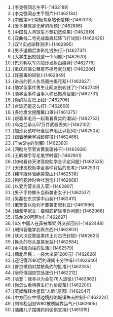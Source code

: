 
1. [李克强同志生平]-[1462189]
1. [李克强同志生平照片]-[1462184]
1. [中国第5个南极考察站长啥样]-[1462013]
1. [爱本身就是无解的命题]-[1462886]
1. [中国载人月球车方案初选结果]-[1462619]
1. [双曲线二号完成垂直起降飞行试验]-[1462429]
1. [双11实战球鞋测评]-[1462895]
1. [男子退婚后拿彩礼钱旅行]-[1462737]
1. [大学生出校就这一个问题]-[1462670]
1. [巴方称以军向加沙发射白磷弹]-[1462775]
1. [重庆辟谣公租房不摇号就分房]-[1462286]
1. [好恶毒的轻轨]-[1462849]
1. [进击的巨人名场面拍摄花絮]-[1462827]
1. [助学金事件男生让网友别转钱了]-[1462749]
1. [助学金事件当事人称已搬离宿舍]-[1462731]
1. [你的队友已上线]-[1462706]
1. [台球还能这么打]-[1462668]
1. [多地发文提醒戴口罩]-[1461375]
1. [跟着羊毛月一起看看真实的潮汕]-[1462752]
1. [乌克兰承认57万件武器丢失]-[1462102]
1. [加沙女孩呼吁全世界阻止以色列]-[1462504]
1. [跟着杨紫学减龄穿搭]-[1462466]
1. [TheShy的剑魔]-[1462360]
1. [网剧冬至官宣黄景瑜孙千]-[1462936]
1. [王鹤棣手写毛笔字时宴]-[1462901]
1. [如何看待天津高校助学金评定问题]-[1462535]
1. [天津高校助学金事件背后的思考]-[1462537]
1. [纯享版体验绝美雪山]-[1462538]
1. [狗狗犯馋时会吐泡泡]-[1462868]
1. [以爱为营全员入营]-[1462807]
1. [男子手持榔头当街袭击女子]-[1462527]
1. [吴磊在东京穿中山装]-[1462411]
1. [俄警告以色列不要袭击叙利亚]-[1461996]
1. [缅甸李家文：要彻底铲除电诈问题]-[1462068]
1. [马龙3:0阿萨尔]-[1462697]
1. [6名中国人在菲被绑架 外交部回应]-[1462448]
1. [刷抖音能学到真东西]-[1462803]
1. [联大决议敦促美终止对古巴封锁]-[1462625]
1. [换头的尽头是换发型]-[1462684]
1. [乡村版向往的生活]-[1462579]
1. [缅北居民：一袋大米要1200元]-[1462626]
1. [还记得7080后的课间十分钟吗]-[1462646]
1. [普京撤销对禁核条约的批准]-[1462335]
1. [康师傅回应饮品涨价]-[1462212]
1. [哈登：我本以为会在76人退役]-[1462862]
1. [你怎么看待男生打九价疫苗]-[1462200]
1. [英媒解释木星现“人脸”原因]-[1462047]
1. [中方回应中缅边境战略城镇失去控制]-[1462224]
1. [刘青松回怼WBG被质疑靠运气]-[1462605]
1. [脑瘫儿子摆摊妈妈偷偷支持]-[1461015]